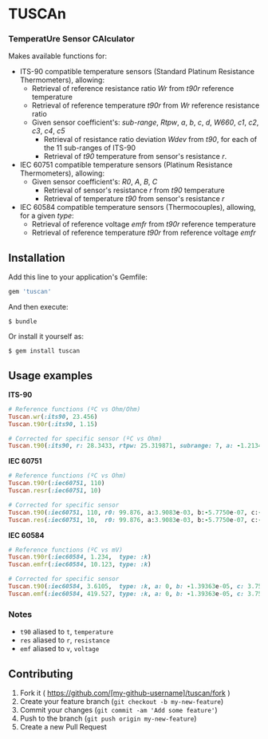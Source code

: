 # **TUSCAn**
### **T**emperat**U**re **S**ensor **CA**lculator

Makes available functions for:

* ITS-90 compatible temperature sensors (Standard Platinum Resistance Thermometers), allowing:
  * Retrieval of reference resistance ratio _Wr_ from _t90r_ reference temperature
  * Retrieval of reference temperature _t90r_ from _Wr_ reference resistance ratio
  * Given sensor coefficient's: _sub-range_, _Rtpw_, _a_, _b_, _c_, _d_, _W660_, _c1_, _c2_, _c3_, _c4_, _c5_
    * Retrieval of resistance ratio deviation  _Wdev_ from _t90_, for each of the 11 sub-ranges of ITS-90
    * Retrieval of  _t90_ temperature from sensor's resistance _r_. 
* IEC 60751 compatible temperature sensors (Platinum Resistance Thermometers), allowing:
  * Given sensor coefficient's: _R0_, _A_, _B_, _C_
    * Retrieval of sensor's resistance _r_ from _t90_ temperature
    * Retrieval of temperature _t90_ from sensor's resistance _r_
* IEC 60584 compatible temperature sensors (Thermocouples), allowing, for a given _type_:
  * Retrieval of reference voltage _emfr_ from _t90r_ reference temperature
  * Retrieval of reference temperature _t90r_ from reference voltage _emfr_


## Installation

Add this line to your application's Gemfile:

```ruby
gem 'tuscan'
```

And then execute:

    $ bundle

Or install it yourself as:

    $ gem install tuscan

## Usage examples

**ITS-90**
```ruby
# Reference functions (ºC vs Ohm/Ohm)
Tuscan.wr(:its90, 23.456)
Tuscan.t90r(:its90, 1.15)

# Corrected for specific sensor (ºC vs Ohm)
Tuscan.t90(:its90, r: 28.3433, rtpw: 25.319871, subrange: 7, a: -1.2134e-04, b: -9.9190e-06)
```

**IEC 60751**
```ruby
# Reference functions (ºC vs Ohm)
Tuscan.t90r(:iec60751, 110)
Tuscan.resr(:iec60751, 10)

# Corrected for specific sensor
Tuscan.t90(:iec60751, 110, r0: 99.876, a:3.9083e-03, b:-5.7750e-07, c:-4.1830e-12)
Tuscan.res(:iec60751, 10,  r0: 99.876, a:3.9083e-03, b:-5.7750e-07, c:-4.1830e-12)
```

**IEC 60584**
```ruby
# Reference functions (ºC vs mV)
Tuscan.t90r(:iec60584, 1.234,  type: :k)
Tuscan.emfr(:iec60584, 10.123, type: :k)

# Corrected for specific sensor
Tuscan.t90(:iec60584, 3.6105,  type: :k, a: 0, b: -1.39363e-05, c: 3.75578e-08, d: -2.17624e-11)
Tuscan.emf(:iec60584, 419.527, type: :k, a: 0, b: -1.39363e-05, c: 3.75578e-08, d: -2.17624e-11)
```


### Notes
* `t90` aliased to `t`, `temperature`
* `res` aliased to `r`, `resistance`
* `emf` aliased to `v`, `voltage`


## Contributing

1. Fork it ( https://github.com/[my-github-username]/tuscan/fork )
2. Create your feature branch (`git checkout -b my-new-feature`)
3. Commit your changes (`git commit -am 'Add some feature'`)
4. Push to the branch (`git push origin my-new-feature`)
5. Create a new Pull Request
